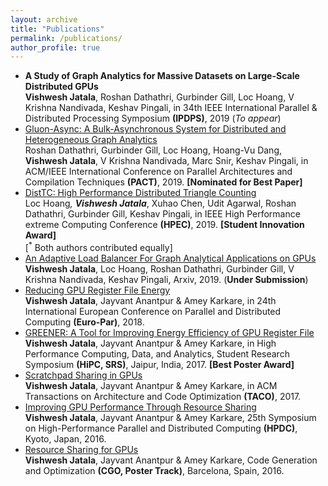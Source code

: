 ```yaml
---
layout: archive
title: "Publications"
permalink: /publications/
author_profile: true
---
```


* **A Study of Graph Analytics for Massive Datasets on Large-Scale Distributed GPUs**  
**Vishwesh Jatala**, Roshan Dathathri, Gurbinder Gill, Loc Hoang, V Krishna Nandivada, Keshav Pingali, in 
34th IEEE International Parallel & Distributed Processing Symposium **(IPDPS)**, 2019 (*To appear*)
* [Gluon-Async: A Bulk-Asynchronous System for Distributed and Heterogeneous Graph Analytics](https://ieeexplore.ieee.org/document/8891625)  
Roshan Dathathri, Gurbinder Gill, Loc Hoang, Hoang-Vu Dang, **Vishwesh Jatala**, V Krishna Nandivada, Marc Snir, Keshav Pingali, in ACM/IEEE International Conference on Parallel Architectures and Compilation Techniques **(PACT)**, 2019. **\[Nominated for Best Paper\]**
* [DistTC: High Performance Distributed Triangle Counting](https://ieeexplore.ieee.org/document/8916438)  
Loc Hoang<sup>*</sup>, **Vishwesh Jatala**<sup>*</sup>, Xuhao Chen, Udit Agarwal, Roshan Dathathri, Gurbinder Gill, Keshav Pingali, in IEEE High Performance extreme Computing Conference **(HPEC)**, 2019. **[Student Innovation Award]**  
[<sup>*</sup> Both authors contributed equally]
* [An Adaptive Load Balancer For Graph Analytical Applications on GPUs](https://arxiv.org/abs/1911.09135)  
**Vishwesh Jatala**, Loc Hoang, Roshan Dathathri, Gurbinder Gill, V Krishna Nandivada, Keshav Pingali, Arxiv, 2019. (**Under Submission**)
* [Reducing GPU Register File Energy](https://link.springer.com/chapter/10.1007/978-3-319-96983-1_6)  
**Vishwesh Jatala**, Jayvant Anantpur & Amey Karkare, in 24th International European Conference on Parallel and Distributed Computing **(Euro-Par)**, 2018.
* [GREENER: A Tool for Improving Energy Efficiency of GPU Register File](https://vishweshjatala.github.io/files/Greener.pdf)  
**Vishwesh Jatala**, Jayvant Anantpur & Amey Karkare, in High Performance Computing, Data, and Analytics, Student Research Symposium **(HiPC, SRS)**, Jaipur, India, 2017. **\[Best Poster Award\]**
* [Scratchpad Sharing in GPUs](http://dl.acm.org/citation.cfm?id=3075619)  
**Vishwesh Jatala**, Jayvant Anantpur & Amey Karkare, in ACM Transactions on Architecture and Code Optimization **(TACO)**, 2017.
* [Improving GPU Performance Through Resource Sharing](http://dl.acm.org/citation.cfm?id=2907298)  
**Vishwesh Jatala**, Jayvant Anantpur & Amey Karkare, 25th Symposium on High-Performance Parallel and Distributed Computing **(HPDC)**, Kyoto, Japan, 2016.
* [Resource Sharing for GPUs]((https://vishweshjatala.github.io/files/Poster.pdf))  
**Vishwesh Jatala**, Jayvant Anantpur & Amey Karkare, Code Generation and Optimization **(CGO, Poster Track)**, Barcelona, Spain, 2016. 
